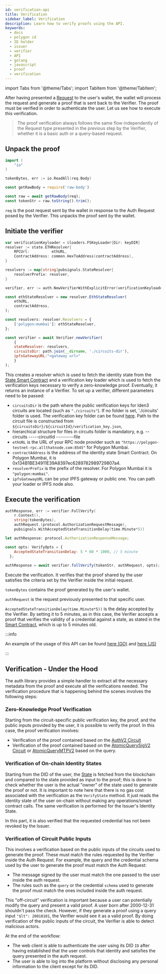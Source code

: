 ```yaml
---
id: verification-api
title: Verification
sidebar_label: Verification
description: Learn how to verify proofs using the API.
keywords: 
  - docs
  - polygon id
  - ID holder
  - issuer
  - verifier
  - API
  - golang
  - javascript
  - proof
  - verification
---
```


import Tabs from '@theme/Tabs';
import TabItem from '@theme/TabItem';

After having presented a [Request](./request-api-guide.md) to the user's wallet, the wallet will process the request and generate a proof that is sent back to the Verifier. 
The proof must be verified in order to authenticate the user. 
Let us see how to execute this verification.

> The proof verification always follows the same flow independently of the Request type presented in the previous step by the Verifier, whether it is a basic auth or a query-based request.

## Unpack the proof 

<Tabs>
<TabItem value="Golang">

```go
import (
    "io"
)

tokenBytes, err := io.ReadAll(req.Body)
```

</TabItem>
<TabItem value="Javascript">

```js
const getRawBody = require('raw-body')

const raw = await getRawBody(req);
const tokenStr = raw.toString().trim();
```

</TabItem>
</Tabs>


`req` is the post request sent by the wallet in response to the Auth Request posed by the Verifier. This unpacks the proof sent by the wallet.

## Initiate the verifier


<Tabs>
<TabItem value="Golang">

```go
var verificationKeyloader = &loaders.FSKeyLoader{Dir: keyDIR}
resolver := state.ETHResolver{
	RPCUrl:          ethURL,
	ContractAddress: common.HexToAddress(contractAddress),
}

resolvers := map[string]pubsignals.StateResolver{
	resolverPrefix: resolver,
}

verifier, err := auth.NewVerifierWithExplicitError(verificationKeyloader, loaders.DefaultSchemaLoader{IpfsURL: "ipfsio"}, resolvers)
```


</TabItem>
<TabItem value="Javascript">

```js
const ethStateResolver = new resolver.EthStateResolver(
    ethURL,
    contractAddress,
);

const resolvers: resolver.Resolvers = {
    ['polygon:mumbai']: ethStateResolver,
};

const verifier = await Verifier.newVerifier(
    {
    stateResolver: resolvers,
    circuitsDir: path.join(__dirname, './circuits-dir'),
    ipfsGatewayURL:"<gateway url>"
    }
);
```

</TabItem>
</Tabs>

This creates a resolver which is used to fetch the identity state from the [State Smart Contract](https://docs.iden3.io/contracts/state/) and a verification key loader which is used to fetch the verification keys necessary to verify a zero-knowledge proof. 
Eventually, it returns an instance of a Verifier. To set up a verifier, different parameters need to be passed:

-  `circuitsDir` is the path where the public verification keys for Iden3 circuits are located (such as `"./circuits"`). If no folder is set, './circuits' folder is used. The verification key folder can be found <a href="https://github.com/0xPolygonID/phase2ceremony" target="_blank">here</a>.
Path to the circuit file is constructed from `${circuitsDir}/${circuitId}/verification_key.json`,
- hierarchical structure for files in circuits folder is mandatory, e.g. --circuits -----circuitId ---------file
- `ethURL` is the URL of your RPC node provider such as `"https://polygon-testnet-rpc.allthatnode.com:8545"` for Polygon Mumbai.
- `contractAddress` is the address of the identity state Smart Contract. On Polygon Mumbai, it is 0x134B1BE34911E39A8397ec6289782989729807a4.
- `resolverPrefix` is the prefix of the resolver. For Polygon Mumbai it is `"polygon:mumbai"`.
- `ipfsGatewayURL` can be your IPFS gateway or public one. You can path your loader or IPFS node also.

## Execute the verification

<Tabs>
<TabItem value="Golang">

```go
authResponse, err := verifier.FullVerify(
    r.Context(),
	string(tokenBytes),
	authRequest.(protocol.AuthorizationRequestMessage),
	pubsignals.WithAcceptedStateTransitionDelay(time.Minute*5))
```

</TabItem>
<TabItem value="Javascript">

```js
let authResponse: protocol.AuthorizationResponseMessage;

const opts: VerifyOpts = {
    AcceptedStateTransitionDelay: 5 * 60 * 1000, // 5 minute
  };
     
authResponse = await verifier.fullVerify(tokenStr, authRequest, opts);
```

</TabItem>
</Tabs>

Execute the verification. It verifies that the proof shared by the user satisfies the criteria set by the Verifier inside the initial request.

`tokenBytes` contains the proof generated by the user's wallet.

`authRequest` is the request previously presented to that specific user.

`AcceptedStateTransitionDelay(time.Minute*5))` is the delay accepted by the Verifier. By setting it to 5 minutes, as in this case, the Verifier accepts a proof that verifies the validity of a credential against a state, as stated in the [Smart Contract](https://docs.iden3.io/contracts/state/), which is up to 5 minutes old.

:::info

An example of the usage of this API can be found <ins>[here](https://github.com/0xPolygonID/tutorial-examples/blob/main/verifier-integration/go/index.go#L77) (GO)</ins> and <ins>[here](https://github.com/0xPolygonID/tutorial-examples/blob/main/verifier-integration/js/index.js#L73) (JS)</ins>

:::

## Verification - Under the Hood

The auth library provides a simple handler to extract all the necessary metadata from the proof and execute all the verifications needed. The verification procedure that is happening behind the scenes involves the following steps: 

### Zero-Knowledge Proof Verification

Starting from the circuit-specific public verification key, the proof, and the public inputs provided by the user, it is possible to verify the proof. In this case, the proof verification involves: 

- Verification of the proof contained based on the [AuthV2 Circuit](https://docs.iden3.io/protocol/main-circuits/#authV2")
- Verification of the proof contained based on the [AtomicQuerySigV2 Circuit](https://docs.iden3.io/protocol/main-circuits/#credentialatomicquerysigv2) or [AtomicQueryMTPV2](https://docs.iden3.io/protocol/main-circuits/#credentialatomicquerymtpV2) based on the query.

### Verification of On-chain Identity States

Starting from the DID of the user, the <a href="https://docs.iden3.io/contracts/state" target="_blank">State</a> is fetched from the blockchain and compared to the state provided as input to the proof; this is done to check whether the user is the actual "owner" of the state used to generate the proof or not. It is important to note here that there is no gas cost associated with the verification as the `VerifyState` method. It just reads the identity state of the user on-chain without making any operations/smart contract calls. The same verification is performed for the Issuer's Identity State.

In this part, it is also verified that the requested credential has not been revoked by the Issuer.

### Verification of Circuit Public Inputs

This involves a verification based on the public inputs of the circuits used to generate the proof. These must match the rules requested by the Verifier inside the Auth Request. For example, the query and the credential schema used by the user to generate the proof must match the Auth Request:

- The message signed by the user must match the one passed to the user inside the auth request.
- The rules such as the `query` or the credential `schema` used to generate the proof must match the ones included inside the auth request. 
  
This "off-circuit" verification is important because a user can potentially modify the query and present a valid proof. A user born after 2000-12-31 shouldn't pass the check. However, if they generate a proof using a query input `"$lt": 20010101`, the Verifier would see it as a valid proof. By doing verification of the public inputs of the circuit, the Verifier is able to detect malicious actors.

At the end of the workflow:

- The web client is able to authenticate the user using its DID `ID` after having established that the user controls that identity and satisfies the query presented in the auth request.
- The user is able to log into the platform without disclosing any personal information to the client except for its DID.

